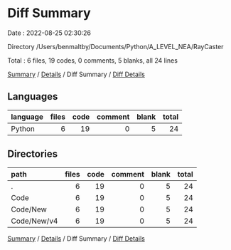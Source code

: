 # Diff Summary

Date : 2022-08-25 02:30:26

Directory /Users/benmaltby/Documents/Python/A_LEVEL_NEA/RayCaster

Total : 6 files,  19 codes, 0 comments, 5 blanks, all 24 lines

[Summary](results.md) / [Details](details.md) / Diff Summary / [Diff Details](diff-details.md)

## Languages
| language | files | code | comment | blank | total |
| :--- | ---: | ---: | ---: | ---: | ---: |
| Python | 6 | 19 | 0 | 5 | 24 |

## Directories
| path | files | code | comment | blank | total |
| :--- | ---: | ---: | ---: | ---: | ---: |
| . | 6 | 19 | 0 | 5 | 24 |
| Code | 6 | 19 | 0 | 5 | 24 |
| Code/New | 6 | 19 | 0 | 5 | 24 |
| Code/New/v4 | 6 | 19 | 0 | 5 | 24 |

[Summary](results.md) / [Details](details.md) / Diff Summary / [Diff Details](diff-details.md)